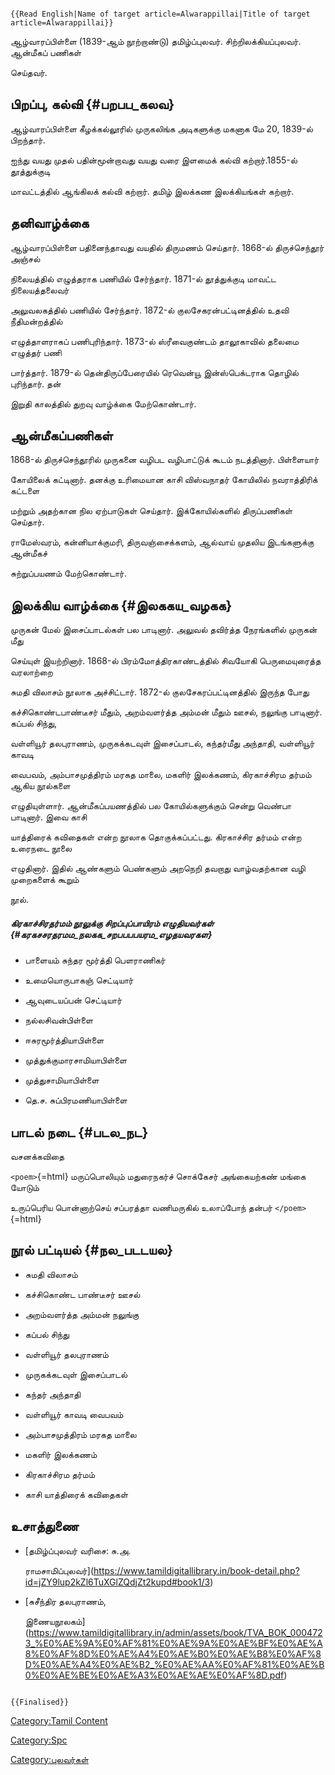 ```{=mediawiki}
{{Read English|Name of target article=Alwarappillai|Title of target article=Alwarappillai}}
```
ஆழ்வாரப்பிள்ளை (1839-ஆம் நூற்றாண்டு) தமிழ்ப்புலவர். சிற்றிலக்கியப்புலவர். ஆன்மீகப் பணிகள்
செய்தவர்.

## பிறப்பு, கல்வி {#பறபப_கலவ}

ஆழ்வாரப்பிள்ளை கீழக்கல்லூரில் முருகலிங்க அடிகளுக்கு மகனாக மே 20, 1839-ல் பிறந்தார்.
ஐந்து வயது முதல் பதின்மூன்றாவது வயது வரை இளமைக் கல்வி கற்றார்.1855-ல் தூத்துக்குடி
மாவட்டத்தில் ஆங்கிலக் கல்வி கற்றார். தமிழ் இலக்கண இலக்கியங்கள் கற்றார்.

## தனிவாழ்க்கை

ஆழ்வாரப்பிள்ளை பதினைந்தாவது வயதில் திருமணம் செய்தார். 1868-ல் திருச்செந்தூர் அஞ்சல்
நிலையத்தில் எழுத்தராக பணியில் சேர்ந்தார். 1871-ல் தூத்துக்குடி மாவட்ட நிலையத்தலைவர்
அலுவலகத்தில் பணியில் சேர்ந்தார். 1872-ல் குலசேகரன்பட்டினத்தில் உதவி நீதிமன்றத்தில்
எழுத்தாளராகப் பணிபுரிந்தார். 1873-ல் ஸ்ரீவைகுண்டம் தாலூகாவில் தலைமை எழுத்தர் பணி
பார்த்தார். 1879-ல் தென்திருப்பேரையில் ரெவென்யூ இன்ஸ்பெக்டராக தொழில் புரிந்தார். தன்
இறுதி காலத்தில் துறவு வாழ்க்கை மேற்கொண்டார்.

## ஆன்மீகப்பணிகள்

1868-ல் திருச்செந்தூரில் முருகனை வழிபட வழிபாட்டுக் கூடம் நடத்தினார். பிள்ளையார்
கோயிலைக் கட்டினார். தனக்கு உரிமையான காசி விஸ்வநாதர் கோயிலில் நவராத்திரிக் கட்டளை
மற்றும் அதற்கான நில ஏற்பாடுகள் செய்தார். இக்கோயில்களில் திருப்பணிகள் செய்தார்.
ராமேஸ்வரம், கன்னியாக்குமரி, திருவஞ்சைக்களம், ஆல்வாய் முதலிய இடங்களுக்கு ஆன்மீகச்
சுற்றுப்பயணம் மேற்கொண்டார்.

## இலக்கிய வாழ்க்கை {#இலககய_வழகக}

முருகன் மேல் இசைப்பாடல்கள் பல பாடினார். அலுவல் தவிர்த்த நேரங்களில் முருகன் மீது
செய்யுள் இயற்றினார். 1868-ல் பிரம்மோத்திரகாண்டத்தில் சிவயோகி பெருமையுரைத்த வரலாற்றை
சுமதி விலாசம் நூலாக அச்சிட்டார். 1872-ல் குலசேகரப்பட்டினத்தில் இருந்த போது
கச்சிகொண்டபாண்டீசர் மீதும், அறம்வளர்த்த அம்மன் மீதும் ஊசல், நலுங்கு பாடினார். கப்பல் சிந்து,
வள்ளியூர் தலபுராணம், முருகக்கடவுள் இசைப்பாடல், கந்தர்மீது அந்தாதி, வள்ளியூர் காவடி
வைபவம், அம்பாசமுத்திரம் மரகத மாலை, மகளிர் இலக்கணம், கிரகாச்சிரம தர்மம் ஆகிய நூல்களை
எழுதியுள்ளார். ஆன்மீகப்பயணத்தில் பல கோயில்களுக்கும் சென்று வெண்பா பாடினார். இவை காசி
யாத்திரைக் கவிதைகள் என்ற நூலாக தொகுக்கப்பட்டது. கிரகாச்சிர தர்மம் என்ற உரைநடை நூலை
எழுதினார். இதில் ஆண்களும் பெண்களும் அறநெறி தவறாது வாழ்வதற்கான வழி முறைகளைக் கூறும்
நூல்.

##### கிரகாச்சிரதர்மம் நூலுக்கு சிறப்புப்பாயிரம் எழுதியவர்கள் {#கரகசசரதரமம_நலகக_சறபபபபயரம_எழதயவரகள}

-   பாளையம் சுந்தர மூர்த்தி பெளராணிகர்
-   உமையொருபாகஞ் செட்டியார்
-   ஆவுடையப்பன் செட்டியார்
-   நல்லசிவன்பிள்ளை
-   ஈசுரமூர்த்தியாபிள்ளை
-   முத்துக்குமாரசாமியாபிள்ளை
-   முத்துசாமியாபிள்ளை
-   தெ.ச. சுப்பிரமணியாபிள்ளை

## பாடல் நடை {#படல_நட}

வசனக்கவிதை

`<poem>`{=html} மருப்பொலியும் மதுரைநகர்ச் சொக்கேசர் அங்கையற்கண் மங்கை யோடும்
உருப்பெரிய பொன்னாற்செய் சப்பரத்தா வணிமருகில் உலாப்போந் தன்பர் `</poem>`{=html}

## நூல் பட்டியல் {#நல_படடயல}

-   சுமதி விலாசம்
-   கச்சிகொண்ட பாண்டீசர் ஊசல்
-   அறம்வளர்த்த அம்மன் நலுங்கு
-   கப்பல் சிந்து
-   வள்ளியூர் தலபுராணம்
-   முருகக்கடவுள் இசைப்பாடல்
-   கந்தர் அந்தாதி
-   வள்ளியூர் காவடி வைபவம்
-   அம்பாசமுத்திரம் மரகத மாலை
-   மகளிர் இலக்கணம்
-   கிரகாச்சிரம தர்மம்
-   காசி யாத்திரைக் கவிதைகள்

## உசாத்துணை

-   [தமிழ்ப்புலவர் வரிசை: சு.அ.
    ராமசாமிப்புலவர்](https://www.tamildigitallibrary.in/book-detail.php?id=jZY9lup2kZl6TuXGlZQdjZt2kupd#book1/3)
-   [சுசீந்திர தலபுராணம்,
    இணையநூலகம்](https://www.tamildigitallibrary.in/admin/assets/book/TVA_BOK_0004723_%E0%AE%9A%E0%AF%81%E0%AE%9A%E0%AE%BF%E0%AE%A8%E0%AF%8D%E0%AE%A4%E0%AE%B0%E0%AE%B8%E0%AF%8D%E0%AE%A4%E0%AE%B2_%E0%AE%AA%E0%AF%81%E0%AE%B0%E0%AE%BE%E0%AE%A3%E0%AE%AE%E0%AF%8D.pdf)

```{=mediawiki}
{{Finalised}}
```
[Category:Tamil Content](Category:Tamil_Content "wikilink")
[Category:Spc](Category:Spc "wikilink")
[Category:புலவர்கள்](Category:புலவர்கள் "wikilink")
